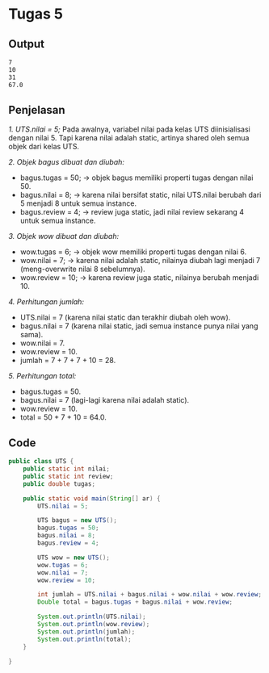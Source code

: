 # Tugas 5

## Output

```bash
7
10
31
67.0
```

## Penjelasan

*1. UTS.nilai = 5;* Pada awalnya, variabel nilai pada kelas UTS diinisialisasi dengan nilai 5. Tapi karena nilai adalah static, artinya shared oleh semua objek dari kelas UTS.

*2. Objek bagus dibuat dan diubah:*
- bagus.tugas = 50; -> objek bagus memiliki properti tugas dengan nilai 50.
- bagus.nilai = 8; -> karena nilai bersifat static, nilai UTS.nilai berubah dari 5 menjadi 8 untuk semua instance.
- bagus.review = 4; -> review juga static, jadi nilai review sekarang 4 untuk semua instance.

*3. Objek wow dibuat dan diubah:*
- wow.tugas = 6; -> objek wow memiliki properti tugas dengan nilai 6.
- wow.nilai = 7; -> karena nilai adalah static, nilainya diubah lagi menjadi 7 (meng-overwrite nilai 8 sebelumnya).
- wow.review = 10; -> karena review juga static, nilainya berubah menjadi 10.

*4. Perhitungan jumlah:*
- UTS.nilai = 7 (karena nilai static dan terakhir diubah oleh wow).
- bagus.nilai = 7 (karena nilai static, jadi semua instance punya nilai yang sama).
- wow.nilai = 7.
- wow.review = 10.
- jumlah = 7 + 7 + 7 + 10 = 28.

*5. Perhitungan total:*
- bagus.tugas = 50.
- bagus.nilai = 7 (lagi-lagi karena nilai adalah static).
- wow.review = 10.
- total = 50 + 7 + 10 = 64.0.

## Code

```java
public class UTS {
    public static int nilai;
    public static int review;
    public double tugas;

    public static void main(String[] ar) {
        UTS.nilai = 5;

        UTS bagus = new UTS();
        bagus.tugas = 50;
        bagus.nilai = 8;
        bagus.review = 4;

        UTS wow = new UTS();
        wow.tugas = 6;
        wow.nilai = 7;
        wow.review = 10;

        int jumlah = UTS.nilai + bagus.nilai + wow.nilai + wow.review;
        Double total = bagus.tugas + bagus.nilai + wow.review;

        System.out.println(UTS.nilai);
        System.out.println(wow.review);
        System.out.println(jumlah);
        System.out.println(total);
    }

}
```